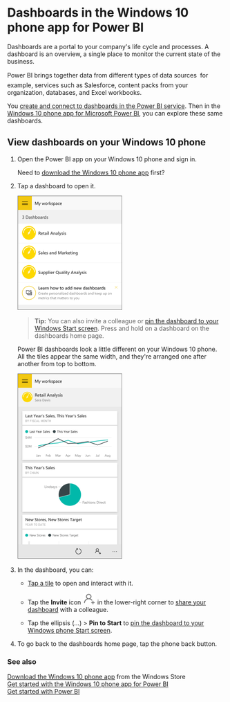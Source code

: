<properties 
   pageTitle="Dashboards in the Windows 10 phone app"
   description="Dashboards in the Windows 10 phone app for Power BI"
   services="powerbi" 
   documentationCenter="" 
   authors="maggiesMSFT" 
   manager="mblythe" 
   editor=""
   tags=""/>
 
<tags
   ms.service="powerbi"
   ms.devlang="NA"
   ms.topic="article"
   ms.tgt_pltfrm="NA"
   ms.workload="powerbi"
   ms.date="12/14/2015"
   ms.author="maggies"/>

# Dashboards in the Windows 10 phone app for Power BI  

Dashboards are a portal to your company's life cycle and processes. A dashboard is an overview, a single place to monitor the current state of the business. 

Power BI brings together data from different types of data sources &#151; for example, services such as Salesforce, content packs from your organization, databases, and Excel workbooks.

You [create and connect to dashboards in the Power BI service](powerbi-service-dashboards.md). Then in the [Windows 10 phone app for Microsoft Power BI](powerbi-mobile-win10phone-app-get-started.md), you can explore these same dashboards.

## View dashboards on your Windows 10 phone  
1.  Open the Power BI app on your Windows 10 phone and sign in.

    Need to [download the Windows 10 phone app](http://go.microsoft.com/fwlink/?LinkID=544867) first?

2.  Tap a dashboard to open it.   

    ![](media/powerbi-mobile-dashboards-in-the-win10phone-app/PBI_Win10Ph_DashHome.png)

    >**Tip:**  You can also invite a colleague or [pin the dashboard to your Windows Start screen](powerbi-mobile-pin-dashboard-from-win10phone-app.md). Press and hold on a dashboard on the dashboards home page.

    Power BI dashboards look a little different on your Windows 10 phone. All the tiles appear the same width, and they're arranged one after another from top to bottom.

    ![](media/powerbi-mobile-dashboards-in-the-win10phone-app/WPI_Win10Ph_Dash.png)

5.  In the dashboard, you can:

    -   [Tap a tile](powerbi-mobile-tiles-in-the-win10phone-app.md) to open and interact with it.

    -   Tap the **Invite** icon ![](media/powerbi-mobile-dashboards-in-the-win10phone-app/PBI_Andr_InviteIcon.png) in the lower-right corner to [share your dashboard](powerbi-mobile-share-a-dashboard-from-the-win10phone-app.md) with a colleague.
    -   Tap the ellipsis (...) > **Pin to Start** to [pin the dashboard to your Windows phone Start screen](powerbi-mobile-pin-dashboard-from-win10phone-app.md). 
    

6.  To go back to the dashboards home page, tap the phone back button.

### See also  
[Download the Windows 10 phone app](http://go.microsoft.com/fwlink/?LinkID=544867) from the Windows Store  
[Get started with the Windows 10 phone app for Power BI](powerbi-mobile-win10phone-app-get-started.md)  
[Get started with Power BI](powerbi-service-get-started.md)  
